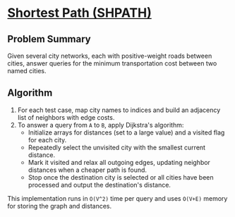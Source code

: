 # [Shortest Path (SHPATH)](https://www.spoj.com/problems/SHPATH/)

## Problem Summary
Given several city networks, each with positive-weight roads between cities, answer queries for the minimum transportation cost between two named cities.

## Algorithm
1. For each test case, map city names to indices and build an adjacency list of neighbors with edge costs.
2. To answer a query from `A` to `B`, apply Dijkstra's algorithm:
   - Initialize arrays for distances (set to a large value) and a visited flag for each city.
   - Repeatedly select the unvisited city with the smallest current distance.
   - Mark it visited and relax all outgoing edges, updating neighbor distances when a cheaper path is found.
   - Stop once the destination city is selected or all cities have been processed and output the destination's distance.

This implementation runs in `O(V^2)` time per query and uses `O(V+E)` memory for storing the graph and distances.

